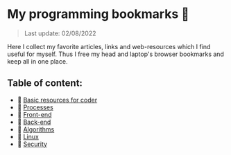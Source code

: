 # My programming bookmarks 📑
> Last update: 02/08/2022

Here I collect my favorite articles, links and web-resources which I find useful for myself.
Thus I free my head and laptop's browser bookmarks and keep all in one place.

## Table of content:
- :page_with_curl: [Basic resources for coder](./md/basic_prog_portals.md)
- :page_with_curl: [Processes](./md/processes.md)
- :page_with_curl: [Front-end](./md/frontend/frontend.md)
- :page_with_curl: [Back-end](./md/backend/backend.md)
- :page_with_curl: [Algorithms](./md/algorithms.md)
- :page_with_curl: [Linux](./md/linux.md)
- :page_with_curl: [Security](./md/security.md)